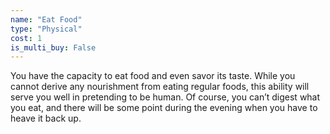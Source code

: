 ```yaml
---
name: "Eat Food"
type: "Physical"
cost: 1
is_multi_buy: False
---
```


You have the capacity to eat food and even savor its taste. While you cannot derive any nourishment from eating regular foods, this ability will serve you well in pretending to be human. Of course, you can’t digest what you eat, and there will be some point during the evening when you have to heave it back up.
